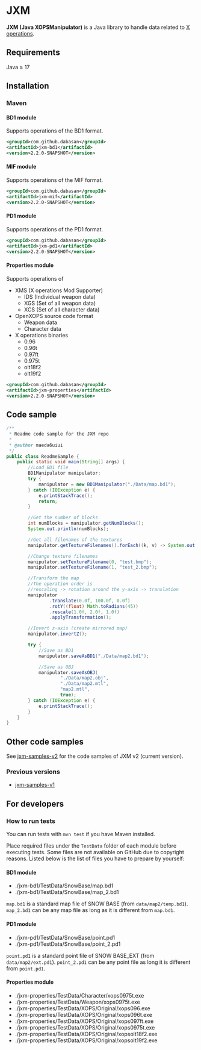 # JXM

**JXM (Java XOPSManipulator)** is a Java library to handle data related to [X operations](https://hp.vector.co.jp/authors/VA022962/xops/).

## Requirements

Java ≥ 17

## Installation

### Maven

#### BD1 module

Supports operations of the BD1 format.

```xml
<groupId>com.github.dabasan</groupId>
<artifactId>jxm-bd1</artifactId>
<version>2.2.0-SNAPSHOT</version>
```

#### MIF module

Supports operations of the MIF format.

```xml
<groupId>com.github.dabasan</groupId>
<artifactId>jxm-mif</artifactId>
<version>2.2.0-SNAPSHOT</version>
```

#### PD1 module

Supports operations of the PD1 format.

```xml
<groupId>com.github.dabasan</groupId>
<artifactId>jxm-pd1</artifactId>
<version>2.2.0-SNAPSHOT</version>
```

#### Properties module

Supports operations of

- XMS (X operations Mod Supporter)
  - IDS (Individual weapon data)
  - XGS (Set of all weapon data)
  - XCS (Set of all character data)
- OpenXOPS source code format
  - Weapon data
  - Character data
- X operations binaries
  - 0.96
  - 0.96t
  - 0.97ft
  - 0.975t
  - olt18f2
  - olt19f2

```xml
<groupId>com.github.dabasan</groupId>
<artifactId>jxm-properties</artifactId>
<version>2.2.0-SNAPSHOT</version>
```

## Code sample

```java
/**
 * Readme code sample for the JXM repo
 *
 * @author maeda6uiui
 */
public class ReadmeSample {
    public static void main(String[] args) {
        //Load BD1 file
        BD1Manipulator manipulator;
        try {
            manipulator = new BD1Manipulator("./Data/map.bd1");
        } catch (IOException e) {
            e.printStackTrace();
            return;
        }

        //Get the number of blocks
        int numBlocks = manipulator.getNumBlocks();
        System.out.println(numBlocks);

        //Get all filenames of the textures
        manipulator.getTextureFilenames().forEach((k, v) -> System.out.printf("%d: %s\n", k, v));

        //Change texture filenames
        manipulator.setTextureFilename(0, "test.bmp");
        manipulator.setTextureFilename(1, "test_2.bmp");

        //Transform the map
        //The operation order is
        //rescaling -> rotation around the y-axis -> translation
        manipulator
                .translate(0.0f, 100.0f, 0.0f)
                .rotY((float) Math.toRadians(45))
                .rescale(1.0f, 2.0f, 1.0f)
                .applyTransformation();

        //Invert z-axis (create mirrored map)
        manipulator.invertZ();

        try {
            //Save as BD1
            manipulator.saveAsBD1("./Data/map2.bd1");

            //Save as OBJ
            manipulator.saveAsOBJ(
                    "./Data/map2.obj",
                    "./Data/map2.mtl",
                    "map2.mtl",
                    true);
        } catch (IOException e) {
            e.printStackTrace();
        }
    }
}
```

## Other code samples

See [jxm-samples-v2](https://github.com/maeda6uiui/jxm-samples-v2) for the code samples of JXM v2 (current version).

### Previous versions

- [jxm-samples-v1](https://github.com/maeda6uiui/jxm-samples-v1)

## For developers

### How to run tests

You can run tests with `mvn test` if you have Maven installed.

Place required files under the `TestData` folder of each module before executing tests.
Some files are not available on GitHub due to copyright reasons.
Listed below is the list of files you have to prepare by yourself:

#### BD1 module

- ./jxm-bd1/TestData/SnowBase/map.bd1
- ./jxm-bd1/TestData/SnowBase/map_2.bd1

`map.bd1` is a standard map file of SNOW BASE (from `data/map2/temp.bd1`).
`map_2.bd1` can be any map file as long as it is different from `map.bd1`.

#### PD1 module

- ./jxm-pd1/TestData/SnowBase/point.pd1
- ./jxm-pd1/TestData/SnowBase/point_2.pd1

`point.pd1` is a standard point file of SNOW BASE_EXT (from `data/map2/ext.pd1`).
`point_2.pd1` can be any point file as long it is different from `point.pd1`. 

#### Properties module

- ./jxm-properties/TestData/Character/xops0975t.exe
- ./jxm-properties/TestData/Weapon/xops0975t.exe
- ./jxm-properties/TestData/XOPS/Original/xops096.exe
- ./jxm-properties/TestData/XOPS/Original/xops096t.exe
- ./jxm-properties/TestData/XOPS/Original/xops097ft.exe
- ./jxm-properties/TestData/XOPS/Original/xops0975t.exe
- ./jxm-properties/TestData/XOPS/Original/xopsolt18f2.exe
- ./jxm-properties/TestData/XOPS/Original/xopsolt19f2.exe

